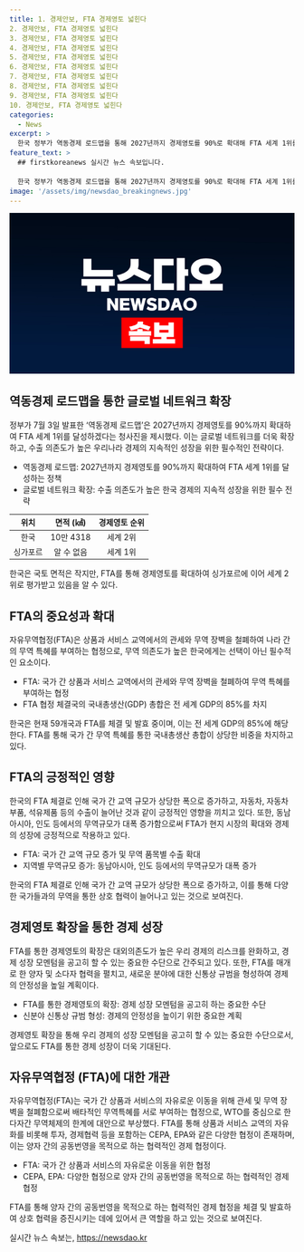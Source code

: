 ```yaml
---
title: 1. 경제안보, FTA 경제영토 넓힌다
2. 경제안보, FTA 경제영토 넓힌다
3. 경제안보, FTA 경제영토 넓힌다
4. 경제안보, FTA 경제영토 넓힌다
5. 경제안보, FTA 경제영토 넓힌다
6. 경제안보, FTA 경제영토 넓힌다
7. 경제안보, FTA 경제영토 넓힌다
8. 경제안보, FTA 경제영토 넓힌다
9. 경제안보, FTA 경제영토 넓힌다
10. 경제안보, FTA 경제영토 넓힌다
categories:
  - News
excerpt: >
  한국 정부가 역동경제 로드맵을 통해 2027년까지 경제영토를 90%로 확대해 FTA 세계 1위를 달성할 계획을 밝혔다. 이는 경제의 지속성장을 위한 수출 시장 확대를 목표로 하는 것으로, 기존 FTA 유지 및 업그레이드와 신흥지역과의 다층적 통상협력을 통해 글로벌 네트워크를 확장할 예정이다. 현재 필리핀, 에콰도르, 아랍에미리트, GCC 등과의 FTA가 앞두고 있으며, 말레이시아, 태국, 중미 등과의 협상도 진행 중이다. 이에 따라 FTA를 통한 경제영토 확장은 우리 경제의 성장을 뒷받침할 것으로 기대된다.
feature_text: >
  ## firstkoreanews 실시간 뉴스 속보입니다.

  한국 정부가 역동경제 로드맵을 통해 2027년까지 경제영토를 90%로 확대해 FTA 세계 1위를 달성할 계획을 밝혔다. 이는 경제의 지속성장을 위한 수출 시장 확대를 목표로 하는 것으로, 기존 FTA 유지 및 업그레이드와 신흥지역과의 다층적 통상협력을 통해 글로벌 네트워크를 확장할 예정이다. 현재 필리핀, 에콰도르, 아랍에미리트, GCC 등과의 FTA가 앞두고 있으며, 말레이시아, 태국, 중미 등과의 협상도 진행 중이다. 이에 따라 FTA를 통한 경제영토 확장은 우리 경제의 성장을 뒷받침할 것으로 기대된다.
image: '/assets/img/newsdao_breakingnews.jpg'
---
```


<p><img src="/assets/img/newsdao_breakingnews.jpg" alt="firstkoreanews 속보" /></p>

<h2 data-ke-size="size26">역동경제 로드맵을 통한 글로벌 네트워크 확장</h2>

<p data-ke-size="size16">정부가 7월 3일 발표한 ‘역동경제 로드맵’은 2027년까지 경제영토를 90%까지 확대하여 FTA 세계 1위를 달성하겠다는 청사진을 제시했다. 이는 글로벌 네트워크를 더욱 확장하고, 수출 의존도가 높은 우리나라 경제의 지속적인 성장을 위한 필수적인 전략이다.</p>

<ul>
<li>역동경제 로드맵: 2027년까지 경제영토를 90%까지 확대하여 FTA 세계 1위를 달성하는 정책</li>
<li>글로벌 네트워크 확장: 수출 의존도가 높은 한국 경제의 지속적 성장을 위한 필수 전략</li>
</ul>

<table>
<thead>
<tr>
<th style="text-align: center;">위치</th>
<th style="text-align: center;">면적 (㎢)</th>
<th style="text-align: center;">경제영토 순위</th>
</tr>
</thead>
<tbody>
<tr>
<td style="text-align: center;">한국</td>
<td style="text-align: center;">10만 4318</td>
<td style="text-align: center;">세계 2위</td>
</tr>
<tr>
<td style="text-align: center;">싱가포르</td>
<td style="text-align: center;">알 수 없음</td>
<td style="text-align: center;">세계 1위</td>
</tr>
</tbody>
</table>

<p data-ke-size="size16">한국은 국토 면적은 작지만, FTA를 통해 경제영토를 확대하여 싱가포르에 이어 세계 2위로 평가받고 있음을 알 수 있다.</p>

<h2 data-ke-size="size26">FTA의 중요성과 확대</h2>

<p data-ke-size="size16">자유무역협정(FTA)은 상품과 서비스 교역에서의 관세와 무역 장벽을 철폐하여 나라 간의 무역 특혜를 부여하는 협정으로, 무역 의존도가 높은 한국에게는 선택이 아닌 필수적인 요소이다.</p>

<ul>
<li>FTA: 국가 간 상품과 서비스 교역에서의 관세와 무역 장벽을 철폐하여 무역 특혜를 부여하는 협정</li>
<li>FTA 협정 체결국의 국내총생산(GDP) 총합은 전 세계 GDP의 85%를 차지</li>
</ul>

<p data-ke-size="size16">한국은 현재 59개국과 FTA를 체결 및 발효 중이며, 이는 전 세계 GDP의 85%에 해당한다. FTA를 통해 국가 간 무역 특혜를 통한 국내총생산 총합이 상당한 비중을 차지하고 있다.</p>

<h2 data-ke-size="size26">FTA의 긍정적인 영향</h2>

<p data-ke-size="size16">한국의 FTA 체결로 인해 국가 간 교역 규모가 상당한 폭으로 증가하고, 자동차, 자동차 부품, 석유제품 등의 수출이 늘어난 것과 같이 긍정적인 영향을 끼치고 있다. 또한, 동남아시아, 인도 등에서의 무역규모가 대폭 증가함으로써 FTA가 현지 시장의 확대와 경제의 성장에 긍정적으로 작용하고 있다.</p>

<ul>
<li>FTA: 국가 간 교역 규모 증가 및 무역 품목별 수출 확대</li>
<li>지역별 무역규모 증가: 동남아시아, 인도 등에서의 무역규모가 대폭 증가</li>
</ul>

<p data-ke-size="size16">한국의 FTA 체결로 인해 국가 간 교역 규모가 상당한 폭으로 증가하고, 이를 통해 다양한 국가들과의 무역을 통한 상호 협력이 늘어나고 있는 것으로 보여진다.</p>

<h2 data-ke-size="size26">경제영토 확장을 통한 경제 성장</h2>

<p data-ke-size="size16">FTA를 통한 경제영토의 확장은 대외의존도가 높은 우리 경제의 리스크를 완화하고, 경제 성장 모멘텀을 공고히 할 수 있는 중요한 수단으로 간주되고 있다. 또한, FTA를 매개로 한 양자 및 소다자 협력을 펼치고, 새로운 분야에 대한 신통상 규범을 형성하여 경제의 안정성을 높일 계획이다.</p>

<ul>
<li>FTA를 통한 경제영토의 확장: 경제 성장 모멘텀을 공고히 하는 중요한 수단</li>
<li>신분야 신통상 규범 형성: 경제의 안정성을 높이기 위한 중요한 계획</li>
</ul>

<p data-ke-size="size16">경제영토 확장을 통해 우리 경제의 성장 모멘텀을 공고히 할 수 있는 중요한 수단으로서, 앞으로도 FTA를 통한 경제 성장이 더욱 기대된다.</p>

<h2 data-ke-size="size26">자유무역협정 (FTA)에 대한 개관</h2>

<p data-ke-size="size16">자유무역협정(FTA)는 국가 간 상품과 서비스의 자유로운 이동을 위해 관세 및 무역 장벽을 철폐함으로써 배타적인 무역특혜를 서로 부여하는 협정으로, WTO를 중심으로 한 다자간 무역체제의 한계에 대안으로 부상했다. FTA를 통해 상품과 서비스 교역의 자유화를 비롯해 투자, 경제협력 등을 포함하는 CEPA, EPA와 같은 다양한 협정이 존재하며, 이는 양자 간의 공동번영을 목적으로 하는 협력적인 경제 협정이다.</p>

<ul>
<li>FTA: 국가 간 상품과 서비스의 자유로운 이동을 위한 협정</li>
<li>CEPA, EPA: 다양한 협정으로 양자 간의 공동번영을 목적으로 하는 협력적인 경제 협정</li>
</ul>

<p data-ke-size="size16">FTA를 통해 양자 간의 공동번영을 목적으로 하는 협력적인 경제 협정을 체결 및 발효하여 상호 협력을 증진시키는 데에 있어서 큰 역할을 하고 있는 것으로 보여진다.</p>
실시간 뉴스 속보는, <a href="https://newsdao.kr" rel="dofollow">https://newsdao.kr</a>


